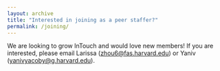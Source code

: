 ```yaml
---
layout: archive
title: "Interested in joining as a peer staffer?"
permalink: /joining/
---
```


We are looking to grow InTouch and would love new members!
If you are interested, please email Larissa (zhou6@fas.harvard.edu) or Yaniv (yanivyacoby@g.harvard.edu). 
